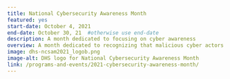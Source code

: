 ```yaml
---
title: National Cybersecurity Awareness Month
featured: yes
start-date: October 4, 2021
end-date: October 30, 21  #otherwise use end-date
description: A month dedicated to focusing on cyber awareness
overview: A month dedicated to recognizing that malicious cyber actors seek to compromise federal information systems and data in order to steal information the government holds on behalf of and about the American people.
image: dhs-ncsam2021_logob.png
image-alt: DHS logo for National Cybersecurity Awareness Month
link: /programs-and-events/2021-cybersecurity-awareness-month/
---
```

